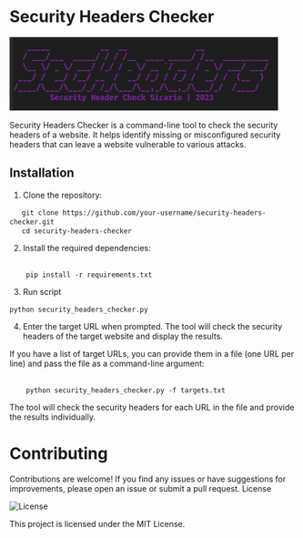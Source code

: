
# Security Headers Checker

![Banner](shot.png)

Security Headers Checker is a command-line tool to check the security headers of a website. It helps identify missing or misconfigured security headers that can leave a website vulnerable to various attacks.

## Installation

1. Clone the repository:


```
   git clone https://github.com/your-username/security-headers-checker.git
   cd security-headers-checker
```

2. Install the required dependencies:

```

    pip install -r requirements.txt
```
3. Run script

```
python security_headers_checker.py
```
4. Enter the target URL when prompted. The tool will check the security headers of the target website and display the results.

If you have a list of target URLs, you can provide them in a file (one URL per line) and pass the file as a command-line argument:

```

    python security_headers_checker.py -f targets.txt
```
The tool will check the security headers for each URL in the file and provide the results individually.

# Contributing

Contributions are welcome! If you find any issues or have suggestions for improvements, please open an issue or submit a pull request.
License

![License](https://img.shields.io/badge/License-MIT-blue.svg)


This project is licensed under the MIT License.
